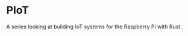 <meta name="daria:title" content="PIoT">
<meta name="daria:title_slug" content="piot">
<meta name="daria:order" content="6">
<meta name="daria:created_on" content="2024-03-19">
<meta name="daria:tags" content="raspberry pi,rust,iot">
<meta name="daria:image_id" content="christopher-burns-8KfCR12oeUM">

# PIoT

A series looking at building IoT systems for the Raspberry Pi with Rust.